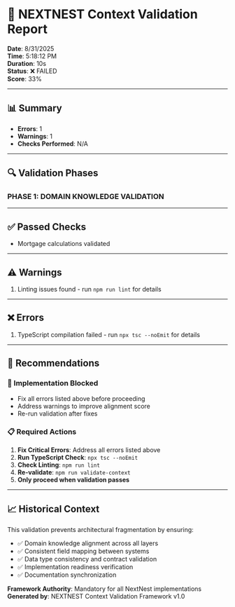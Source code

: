 # 🎯 NEXTNEST Context Validation Report

**Date**: 8/31/2025  
**Time**: 5:18:12 PM  
**Duration**: 10s  
**Status**: ❌ FAILED  
**Score**: 33%  

---

## 📊 Summary

- **Errors**: 1
- **Warnings**: 1  
- **Checks Performed**: N/A

---

## 🔍 Validation Phases

### PHASE 1: DOMAIN KNOWLEDGE VALIDATION

---

## ✅ Passed Checks

- Mortgage calculations validated

---

## ⚠️ Warnings

1. Linting issues found - run `npm run lint` for details

---

## ❌ Errors

1. TypeScript compilation failed - run `npx tsc --noEmit` for details

---

## 🎯 Recommendations

### 🛑 Implementation Blocked
- Fix all errors listed above before proceeding
- Address warnings to improve alignment score
- Re-run validation after fixes

### 📋 Required Actions
1. **Fix Critical Errors**: Address all errors listed above
2. **Run TypeScript Check**: `npx tsc --noEmit`  
3. **Check Linting**: `npm run lint`
4. **Re-validate**: `npm run validate-context`
5. **Only proceed when validation passes**

---

## 📈 Historical Context

This validation prevents architectural fragmentation by ensuring:
- ✅ Domain knowledge alignment across all layers
- ✅ Consistent field mapping between systems  
- ✅ Data type consistency and contract validation
- ✅ Implementation readiness verification
- ✅ Documentation synchronization

**Framework Authority**: Mandatory for all NextNest implementations  
**Generated by**: NEXTNEST Context Validation Framework v1.0

